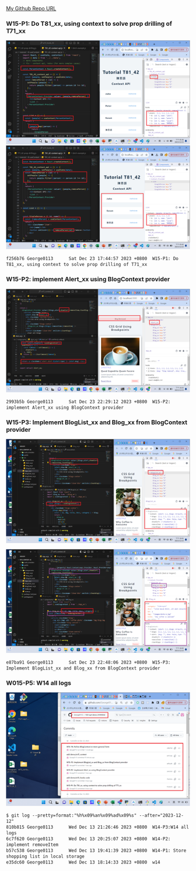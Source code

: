 [My Github Repo URL](https://github.com/George0113/1121-wp1-demo-211410542.git)

### W15-P1: Do T81_xx, using context to solve prop drilling of T71_xx

![](w15-p1-1.png)
![](w15-p1-2.png)

```
f256b76 George0113      Sat Dec 23 17:44:57 2023 +0800  W15-P1: Do T81_xx, using context to solve prop drilling of T71_xx
```

### W15-P2: implement Alert_xx using BlogContext provider

![](w15-p2.png)

```
2993b5b George0113      Sat Dec 23 22:29:12 2023 +0800  W15-P2: implement Alert_xx using BlogContext provider
```

### W15-P3: Implement BlogList_xx and Blog_xx from BlogContext provider

![](w15-p3-1.png)

![](w15-p3-2.png)

```
e87ba91 George0113      Sat Dec 23 22:48:06 2023 +0800  W15-P3: Implement BlogList_xx and Blog_xx from BlogContext provider
```

### W015-P5: W14 all logs

![](w15-p5.png)

```
$ git log --pretty=format:"%h%x09%an%x09%ad%x09%s" --after="2023-12-12"
810b815 George0113      Wed Dec 13 21:26:46 2023 +0800  W14-P3:W14 all logs
6c7f620 George0113      Wed Dec 13 20:25:07 2023 +0800  W14-P2: implement removeItem
b57c538 George0113      Wed Dec 13 19:41:39 2023 +0800  W14-P1: Store shopping list in local storage
e35dc60 George0113      Wed Dec 13 18:14:33 2023 +0800  w14
```
